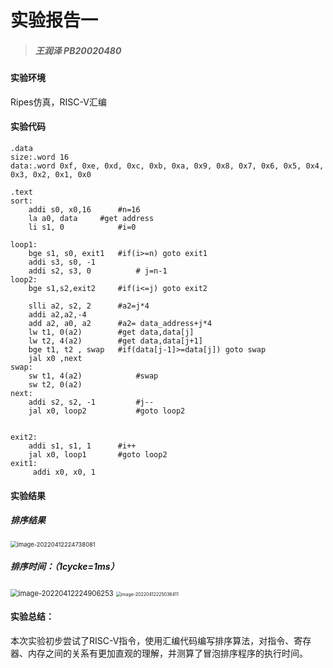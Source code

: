 # 实验报告一

> ##### 王润泽 PB20020480

#### 实验环境

Ripes仿真，RISC-V汇编

#### 实验代码

```assembly
.data
size:.word 16
data:.word 0xf, 0xe, 0xd, 0xc, 0xb, 0xa, 0x9, 0x8, 0x7, 0x6, 0x5, 0x4, 0x3, 0x2, 0x1, 0x0

.text
sort:
	addi s0, x0,16		#n=16
	la a0, data		#get address
	li s1, 0 		    #i=0

loop1:	
    bge s1, s0, exit1 	#if(i>=n) goto exit1
    addi s3, s0, -1
	addi s2, s3, 0		    # j=n-1
loop2:  
   	bge s1,s2,exit2   	#if(i<=j) goto exit2
	
	slli a2, s2, 2     	#a2=j*4
	addi a2,a2,-4
	add a2, a0, a2     	#a2= data_address+j*4 
	lw t1, 0(a2)     	#get data,data[j]
	lw t2, 4(a2)    	#get data,data[j+1]
	bge t1, t2 , swap   #if(data[j-1]>=data[j]) goto swap
	jal x0 ,next 
swap:	
	sw t1, 4(a2)		    #swap 
	sw t2, 0(a2)
next:	
    addi s2, s2, -1	   		#j--
	jal x0,	loop2		    #goto loop2
	
	
exit2:	
	addi s1, s1, 1		#i++
	jal x0, loop1		#goto loop2
exit1:
     addi x0, x0, 1

```

#### 实验结果

##### 排序结果

<img src="C:\Users\Lenovo\AppData\Roaming\Typora\typora-user-images\image-20220412224738081.png" alt="image-20220412224738081" style="zoom:67%;" />

##### 排序时间：（1cycke=1ms）

<img src="C:\Users\Lenovo\AppData\Roaming\Typora\typora-user-images\image-20220412224906253.png" alt="image-20220412224906253" style="zoom:80%;" />

<img src="C:\Users\Lenovo\AppData\Roaming\Typora\typora-user-images\image-20220412225036411.png" alt="image-20220412225036411" style="zoom:50%;" />

#### 实验总结：

本次实验初步尝试了RISC-V指令，使用汇编代码编写排序算法，对指令、寄存器、内存之间的关系有更加直观的理解，并测算了冒泡排序程序的执行时间。

